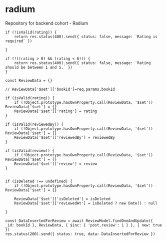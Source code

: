 # radium
Repository for backend cohort - Radium



    if (!isValid(rating)) {
        return res.status(400).send({ status: false, message: `Rating is required` })

    }

    if (!((rating > 0) && (rating < 6))) {
        return res.status(400).send({ status: false, message: `Rating  should be between 1 and 5.` })
    }

    const ReviewData = {}

    // ReviewData['$set']['bookId']=req.params.bookId

    if (isValid(rating)) {
        if (!Object.prototype.hasOwnProperty.call(ReviewData, '$set')) ReviewData['$set'] = {}
        ReviewData['$set']['rating'] = rating
    }

    if (isValid(reviewedBy)) {
        if (!Object.prototype.hasOwnProperty.call(ReviewData, '$set')) ReviewData['$set'] = {}
        ReviewData['$set']['reviewedBy'] = reviewedBy
    }

    if (isValid(review)) {
        if (!Object.prototype.hasOwnProperty.call(ReviewData, '$set')) ReviewData['$set'] = {}
        ReviewData['$set']['review'] = review
    }


    if (isDeleted !== undefined) {
        if (!Object.prototype.hasOwnProperty.call(ReviewData, '$set')) ReviewData['$set'] = {}

        ReviewData['$set']['isDeleted'] = isDeleted
        ReviewData['$set']['reviewedAt'] = isDeleted ? new Date() : null

    }

    const DataInsertedForReview = await ReviewModel.findOneAndUpdate({ _id: bookId }, ReviewData, { $inc: { 'post.review': 1 } }, { new: true })
    res.status(200).send({ status: true, data: DataInsertedForReview })

